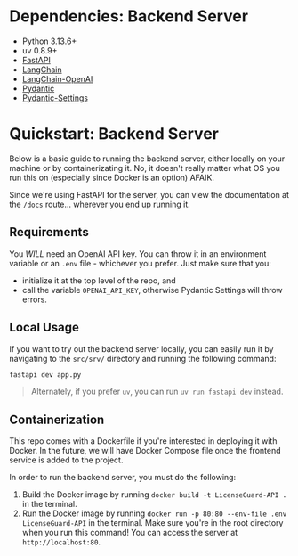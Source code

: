 # Dependencies: Backend Server
- Python 3.13.6+
- uv 0.8.9+
- [FastAPI](https://github.com/fastapi/fastapi)
- [LangChain](https://github.com/langchain-ai/langchain/blob/master/docs/docs/introduction.mdx)
- [LangChain-OpenAI](https://python.langchain.com/srv_reference/openai/chat_models/langchain_openai.chat_models.base.ChatOpenAI.html)
- [Pydantic](https://github.com/pydantic/pydantic)
- [Pydantic-Settings](https://github.com/pydantic/pydantic-settings)

# Quickstart: Backend Server
Below is a basic guide to running the backend server, either locally on your machine or by containerizating it. No, it doesn't really matter what OS you run this on (especially since Docker is an option) AFAIK.

Since we're using FastAPI for the server, you can view the documentation at the `/docs` route... wherever you end up running it.

## Requirements
You *WILL* need an OpenAI API key. You can throw it in an environment variable or an `.env` file - whichever you prefer. Just make sure that you:
- initialize it at the top level of the repo, and
- call the variable `OPENAI_API_KEY`, otherwise Pydantic Settings will throw errors.

## Local Usage
If you want to try out the backend server locally, you can easily run it by navigating to the `src/srv/` directory and running the following command:
```bash
fastapi dev app.py
```
> Alternately, if you prefer `uv`, you can run `uv run fastapi dev` instead.

## Containerization
This repo comes with a Dockerfile if you're interested in deploying it with Docker. In the future, we will have Docker Compose file once the frontend service is added to the project.

In order to run the backend server, you must do the following:

1. Build the Docker image by running `docker build -t LicenseGuard-API .` in the terminal.
2. Run the Docker image by running `docker run -p 80:80 --env-file .env LicenseGuard-API` in the terminal. Make sure you're in the root directory when you run this command! You can access the server at `http://localhost:80`.